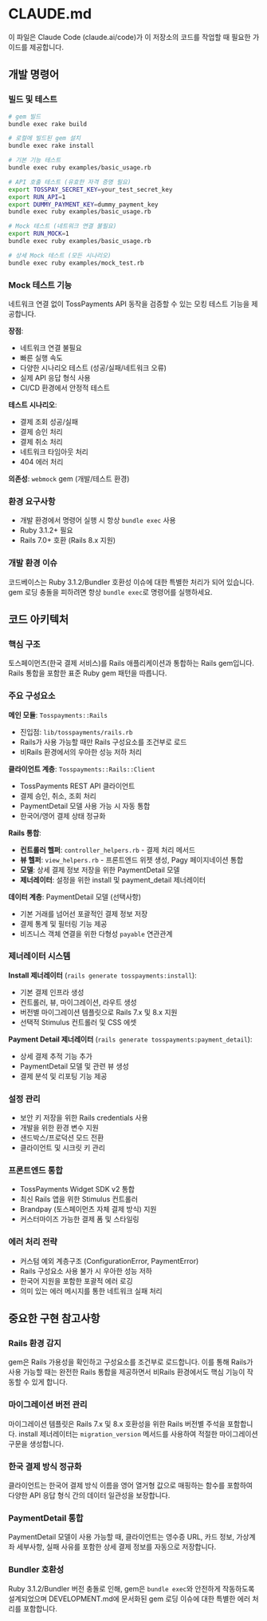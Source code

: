# CLAUDE.md

이 파일은 Claude Code (claude.ai/code)가 이 저장소의 코드를 작업할 때 필요한 가이드를 제공합니다.

## 개발 명령어

### 빌드 및 테스트
```bash
# gem 빌드
bundle exec rake build

# 로컬에 빌드된 gem 설치
bundle exec rake install

# 기본 기능 테스트
bundle exec ruby examples/basic_usage.rb

# API 호출 테스트 (유효한 자격 증명 필요)
export TOSSPAY_SECRET_KEY=your_test_secret_key
export RUN_API=1
export DUMMY_PAYMENT_KEY=dummy_payment_key
bundle exec ruby examples/basic_usage.rb

# Mock 테스트 (네트워크 연결 불필요)
export RUN_MOCK=1
bundle exec ruby examples/basic_usage.rb

# 상세 Mock 테스트 (모든 시나리오)
bundle exec ruby examples/mock_test.rb
```

### Mock 테스트 기능
네트워크 연결 없이 TossPayments API 동작을 검증할 수 있는 모킹 테스트 기능을 제공합니다.

**장점**:
- 네트워크 연결 불필요
- 빠른 실행 속도
- 다양한 시나리오 테스트 (성공/실패/네트워크 오류)
- 실제 API 응답 형식 사용
- CI/CD 환경에서 안정적 테스트

**테스트 시나리오**:
- 결제 조회 성공/실패
- 결제 승인 처리
- 결제 취소 처리
- 네트워크 타임아웃 처리
- 404 에러 처리

**의존성**: `webmock` gem (개발/테스트 환경)

### 환경 요구사항
- 개발 환경에서 명령어 실행 시 항상 `bundle exec` 사용
- Ruby 3.1.2+ 필요
- Rails 7.0+ 호환 (Rails 8.x 지원)

### 개발 환경 이슈
코드베이스는 Ruby 3.1.2/Bundler 호환성 이슈에 대한 특별한 처리가 되어 있습니다. gem 로딩 충돌을 피하려면 항상 `bundle exec`로 명령어를 실행하세요.

## 코드 아키텍처

### 핵심 구조
토스페이먼츠(한국 결제 서비스)를 Rails 애플리케이션과 통합하는 Rails gem입니다. Rails 통합을 포함한 표준 Ruby gem 패턴을 따릅니다.

### 주요 구성요소

**메인 모듈**: `Tosspayments::Rails`
- 진입점: `lib/tosspayments/rails.rb`
- Rails가 사용 가능할 때만 Rails 구성요소를 조건부로 로드
- 비Rails 환경에서의 우아한 성능 저하 처리

**클라이언트 계층**: `Tosspayments::Rails::Client`
- TossPayments REST API 클라이언트
- 결제 승인, 취소, 조회 처리
- PaymentDetail 모델 사용 가능 시 자동 통합
- 한국어/영어 결제 상태 정규화

**Rails 통합**:
- **컨트롤러 헬퍼**: `controller_helpers.rb` - 결제 처리 메서드
- **뷰 헬퍼**: `view_helpers.rb` - 프론트엔드 위젯 생성, Pagy 페이지네이션 통합
- **모델**: 상세 결제 정보 저장을 위한 PaymentDetail 모델
- **제너레이터**: 설정을 위한 install 및 payment_detail 제너레이터

**데이터 계층**: PaymentDetail 모델 (선택사항)
- 기본 거래를 넘어선 포괄적인 결제 정보 저장
- 결제 통계 및 필터링 기능 제공
- 비즈니스 객체 연결을 위한 다형성 `payable` 연관관계

### 제너레이터 시스템

**Install 제너레이터** (`rails generate tosspayments:install`):
- 기본 결제 인프라 생성
- 컨트롤러, 뷰, 마이그레이션, 라우트 생성
- 버전별 마이그레이션 템플릿으로 Rails 7.x 및 8.x 지원
- 선택적 Stimulus 컨트롤러 및 CSS 에셋

**Payment Detail 제너레이터** (`rails generate tosspayments:payment_detail`):
- 상세 결제 추적 기능 추가
- PaymentDetail 모델 및 관련 뷰 생성
- 결제 분석 및 리포팅 기능 제공

### 설정 관리
- 보안 키 저장을 위한 Rails credentials 사용
- 개발을 위한 환경 변수 지원
- 샌드박스/프로덕션 모드 전환
- 클라이언트 및 시크릿 키 관리

### 프론트엔드 통합
- TossPayments Widget SDK v2 통합
- 최신 Rails 앱을 위한 Stimulus 컨트롤러
- Brandpay (토스페이먼츠 자체 결제 방식) 지원
- 커스터마이즈 가능한 결제 폼 및 스타일링

### 에러 처리 전략
- 커스텀 예외 계층구조 (ConfigurationError, PaymentError)
- Rails 구성요소 사용 불가 시 우아한 성능 저하
- 한국어 지원을 포함한 포괄적 에러 로깅
- 의미 있는 에러 메시지를 통한 네트워크 실패 처리

## 중요한 구현 참고사항

### Rails 환경 감지
gem은 Rails 가용성을 확인하고 구성요소를 조건부로 로드합니다. 이를 통해 Rails가 사용 가능할 때는 완전한 Rails 통합을 제공하면서 비Rails 환경에서도 핵심 기능이 작동할 수 있게 합니다.

### 마이그레이션 버전 관리
마이그레이션 템플릿은 Rails 7.x 및 8.x 호환성을 위한 Rails 버전별 주석을 포함합니다. install 제너레이터는 `migration_version` 메서드를 사용하여 적절한 마이그레이션 구문을 생성합니다.

### 한국 결제 방식 정규화
클라이언트는 한국어 결제 방식 이름을 영어 열거형 값으로 매핑하는 함수를 포함하여 다양한 API 응답 형식 간의 데이터 일관성을 보장합니다.

### PaymentDetail 통합
PaymentDetail 모델이 사용 가능할 때, 클라이언트는 영수증 URL, 카드 정보, 가상계좌 세부사항, 실패 사유를 포함한 상세 결제 정보를 자동으로 저장합니다.

### Bundler 호환성
Ruby 3.1.2/Bundler 버전 충돌로 인해, gem은 `bundle exec`와 안전하게 작동하도록 설계되었으며 DEVELOPMENT.md에 문서화된 gem 로딩 이슈에 대한 특별한 에러 처리를 포함합니다.